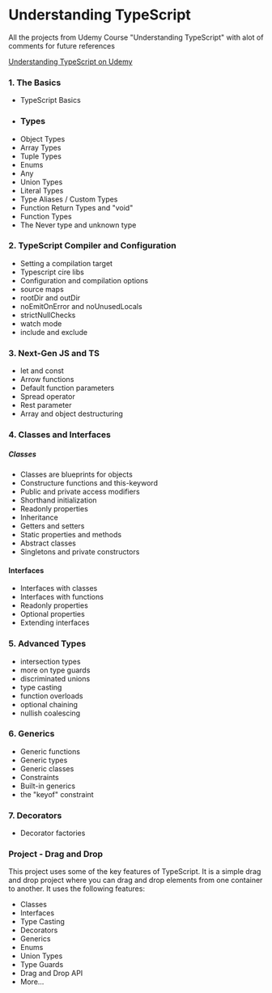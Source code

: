 # Understanding TypeScript

All the projects from Udemy Course "Understanding TypeScript" with alot of comments for future references

[Understanding TypeScript on Udemy](https://www.udemy.com/course/understanding-typescript/)

### 1. The Basics

* TypeScript Basics
* ### Types 
* Object Types
* Array Types
* Tuple Types
* Enums
* Any
* Union Types
* Literal Types
* Type Aliases / Custom Types
* Function Return Types and "void"
* Function Types
* The Never type and unknown type

### 2. TypeScript Compiler and Configuration

* Setting a compilation target
* Typescript cire libs
* Configuration and compilation options
* source maps
* rootDir and outDir
* noEmitOnError and noUnusedLocals
* strictNullChecks
* watch mode
* include and exclude

### 3. Next-Gen JS and TS

* let and const
* Arrow functions
* Default function parameters
* Spread operator
* Rest parameter
* Array and object destructuring

### 4. Classes and Interfaces

##### Classes

* Classes are blueprints for objects
* Constructure functions and this-keyword
* Public and private access modifiers
* Shorthand initialization
* Readonly properties
* Inheritance
* Getters and setters
* Static properties and methods
* Abstract classes
* Singletons and private constructors

#### Interfaces

* Interfaces with classes
* Interfaces with functions
* Readonly properties
* Optional properties
* Extending interfaces

### 5. Advanced Types

* intersection types
* more on type guards
* discriminated unions
* type casting
* function overloads
* optional chaining
* nullish coalescing

### 6. Generics

* Generic functions
* Generic types
* Generic classes
* Constraints
* Built-in generics
* the "keyof" constraint

### 7. Decorators

* Decorator factories

### Project - Drag and Drop
This project uses some of the key features of TypeScript. It is a simple drag and drop project where you can drag and drop elements from one container to another. It uses the following features:
* Classes
* Interfaces
* Type Casting
* Decorators
* Generics
* Enums
* Union Types
* Type Guards
* Drag and Drop API
* More...